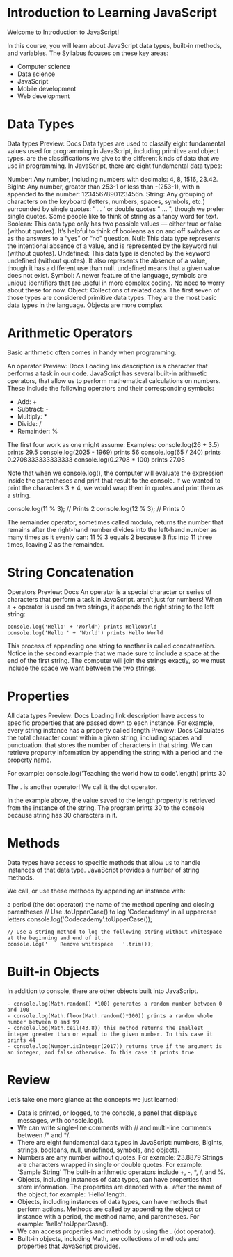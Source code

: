 # Introduction to Learning JavaScript

Welcome to Introduction to JavaScript!

In this course, you will learn about JavaScript data types, built-in methods, and variables.
The Syllabus focuses on these key areas:
- Computer science
- Data science
- JavaScript
- Mobile development
- Web development

# Data Types
Data types
Preview: Docs Data types are used to classify eight fundamental values used for programming in JavaScript, including primitive and object types.
 are the classifications we give to the different kinds of data that we use in programming. In JavaScript, there are eight fundamental data types:

Number: Any number, including numbers with decimals: 4, 8, 1516, 23.42.
BigInt: Any number, greater than 253-1 or less than -(253-1), with n appended to the number: 1234567890123456n.
String: Any grouping of characters on the keyboard (letters, numbers, spaces, symbols, etc.) surrounded by single quotes: ' ... ' or double quotes " ... ", though we prefer single quotes. Some people like to think of string as a fancy word for text.
Boolean: This data type only has two possible values — either true or false (without quotes). It’s helpful to think of booleans as on and off switches or as the answers to a “yes” or “no” question.
Null: This data type represents the intentional absence of a value, and is represented by the keyword null (without quotes).
Undefined: This data type is denoted by the keyword undefined (without quotes). It also represents the absence of a value, though it has a different use than null. undefined means that a given value does not exist.
Symbol: A newer feature of the language, symbols are unique identifiers that are useful in more complex coding. No need to worry about these for now.
Object: Collections of related data.
The first seven of those types are considered primitive data types. They are the most basic data types in the language. Objects are more complex


# Arithmetic Operators
Basic arithmetic often comes in handy when programming.

An 
operator
Preview: Docs Loading link description
 is a character that performs a task in our code. JavaScript has several built-in arithmetic operators, that allow us to perform mathematical calculations on numbers. These include the following operators and their corresponding symbols:

- Add: +
- Subtract: -
- Multiply: *
- Divide: /
- Remainder: %

The first four work as one might assume:
Examples:
console.log(26 + 3.5)   prints 29.5
console.log(2025 - 1969)    prints 56
console.log(65 / 240)   prints 0.2708333333333333
console.log(0.2708 * 100)   prints 27.08

Note that when we console.log(), the computer will evaluate the expression inside the parentheses and print that result to the console. If we wanted to print the characters 3 + 4, we would wrap them in quotes and print them as a string.

console.log(11 % 3); // Prints 2
console.log(12 % 3); // Prints 0

The remainder operator, sometimes called modulo, returns the number that remains after the right-hand number divides into the left-hand number as many times as it evenly can: 11 % 3 equals 2 because 3 fits into 11 three times, leaving 2 as the remainder.



# String Concatenation
Operators
Preview: Docs An operator is a special character or series of characters that perform a task in JavaScript.
 aren’t just for numbers! When a + operator is used on two 
strings, it appends the right string to the left string:

    console.log('Hello' + 'World') prints HelloWorld
    console.log('Hello ' + 'World') prints Hello World

This process of appending one string to another is called concatenation. Notice in the second example that we made sure to include a space at the end of the first string. The computer will join the strings exactly, so we must include the space we want between the two strings.

# Properties 
All 
data types
Preview: Docs Loading link description
 have access to specific properties that are passed down to each instance. For example, every string instance has a property called 
length
Preview: Docs Calculates the total character count within a given string, including spaces and punctuation.
 that stores the number of characters in that string. We can retrieve property information by appending the string with a period and the property name.

 For example:
    console.log('Teaching the world how to code'.length) prints 30
    

The . is another operator! We call it the dot operator.

In the example above, the value saved to the length property is retrieved from the instance of the string. The program prints 30 to the console because string has 30 characters in it.

# Methods
Data types have access to specific methods that allow us to handle instances of that data type. JavaScript provides a number of string methods.

We call, or use these methods by appending an instance with:

a period (the dot operator)
the name of the method
opening and closing parentheses
    // Use .toUpperCase() to log 'Codecademy' in all uppercase letters
console.log('Codecademy'.toUpperCase());

    // Use a string method to log the following string without whitespace at the beginning and end of it.
    console.log('    Remove whitespace   '.trim());

# Built-in Objects
In addition to console, there are other objects built into JavaScript.

    - console.log(Math.random() *100) generates a random number between 0 and 100
    - console.log(Math.floor(Math.random()*100)) prints a random whole number between 0 and 99
    - console.log(Math.ceil(43.8)) this method returns the smallest integer greater than or equal to the given number. In this case it prints 44
    - console.log(Number.isInteger(2017)) returns true if the argument is an integer, and false otherwise. In this case it prints true
    

# Review
Let’s take one more glance at the concepts we just learned:

- Data is printed, or logged, to the console, a panel that displays messages, with console.log().
- We can write single-line 
comments with // and multi-line comments between /* and */.
- There are eight fundamental 
data types
 in JavaScript: numbers, BigInts, 
strings, booleans, null, undefined, symbols, and 
objects.
- Numbers are any number without quotes. For example: 23.8879
Strings are characters wrapped in single or double quotes. For example: 'Sample String'
The built-in arithmetic 
operators include +, -, *, /, and %.
- Objects, including instances of data types, can have properties that store information. The properties are denoted with a . after the name of the object, for example: 'Hello'.length.
- Objects, including instances of data types, can have 
methods that perform actions. Methods are called by appending the object or instance with a period, the method name, and parentheses. For example: 'hello'.toUpperCase().
- We can access properties and methods by using the . (dot operator).
- Built-in objects, including Math, are collections of methods and properties that JavaScript provides.
